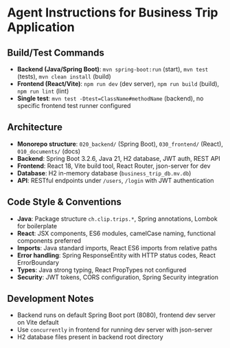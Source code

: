 # Agent Instructions for Business Trip Application

## Build/Test Commands
- **Backend (Java/Spring Boot)**: `mvn spring-boot:run` (start), `mvn test` (tests), `mvn clean install` (build)
- **Frontend (React/Vite)**: `npm run dev` (dev server), `npm run build` (build), `npm run lint` (lint)
- **Single test**: `mvn test -Dtest=ClassName#methodName` (backend), no specific frontend test runner configured

## Architecture
- **Monorepo structure**: `020_backend/` (Spring Boot), `030_frontend/` (React), `010_documents/` (docs)
- **Backend**: Spring Boot 3.2.6, Java 21, H2 database, JWT auth, REST API
- **Frontend**: React 18, Vite build tool, React Router, json-server for dev
- **Database**: H2 in-memory database (`business_trip_db.mv.db`)
- **API**: RESTful endpoints under `/users`, `/login` with JWT authentication

## Code Style & Conventions
- **Java**: Package structure `ch.clip.trips.*`, Spring annotations, Lombok for boilerplate
- **React**: JSX components, ES6 modules, camelCase naming, functional components preferred
- **Imports**: Java standard imports, React ES6 imports from relative paths
- **Error handling**: Spring ResponseEntity with HTTP status codes, React ErrorBoundary
- **Types**: Java strong typing, React PropTypes not configured
- **Security**: JWT tokens, CORS configuration, Spring Security integration

## Development Notes
- Backend runs on default Spring Boot port (8080), frontend dev server on Vite default
- Use `concurrently` in frontend for running dev server with json-server
- H2 database files present in backend root directory

